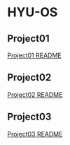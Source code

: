 # HYU-OS

## Project01
[Project01 README](project1/readme.md)
## Project02
[Project02 README](project2/readme.md)
## Project03
[Project03 README](project3/readme.md)
